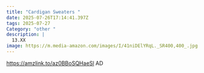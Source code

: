 ```yaml
---
title: "Cardigan Sweaters "
date: 2025-07-26T17:14:41.397Z
tags: 2025-07-27
Category: "other "
description: |
  13.XX 
image: https://m.media-amazon.com/images/I/41niDElYRqL._SR400,400_.jpg
---
```

https://amzlink.to/az0BBoSQHaeSl   AD